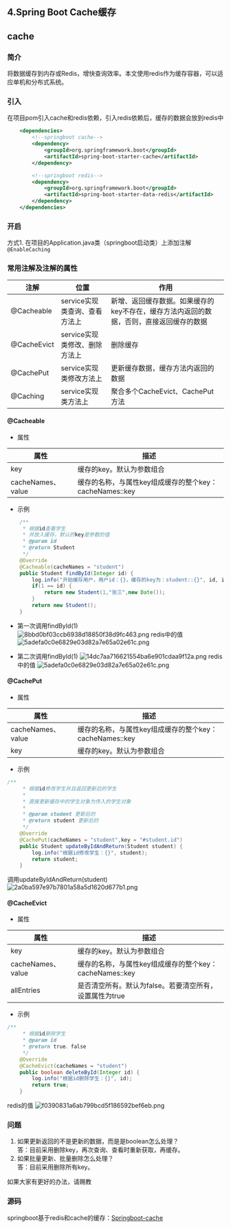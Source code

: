 ## 4.Spring Boot Cache缓存
## cache
### 简介
将数据缓存到内存或Redis，增快查询效率。本文使用redis作为缓存容器，可以适应单机和分布式系统。
### 引入
在项目pom引入cache和redis依赖，引入redis依赖后，缓存的数据会放到redis中
```xml
    <dependencies>
        <!--springboot cache-->
        <dependency>
            <groupId>org.springframework.boot</groupId>
            <artifactId>spring-boot-starter-cache</artifactId>
        </dependency>

        <!--springboot redis-->
        <dependency>
            <groupId>org.springframework.boot</groupId>
            <artifactId>spring-boot-starter-data-redis</artifactId>
        </dependency>
    </dependencies>
```
### 开启
方式1. 在项目的Application.java类（springboot启动类）上添加注解`@EnableCaching`

### 常用注解及注解的属性

| 注解   |      位置      |  作用 |
|----------|-------------|------|
| @Cacheable |  service实现类查询、查看方法上 | 新增、返回缓存数据。如果缓存的key不存在，缓存方法内返回的数据，否则，直接返回缓存的数据 |
| @CacheEvict | service实现类修改、删除方法上 | 删除缓存
| @CachePut |    service实现类修改方法上   |   更新缓存数据，缓存方法内返回的数据 |
| @Caching |    service实现类方法上   |   聚合多个CacheEvict、CachePut方法

#### @Cacheable

- 属性

| 属性   |  描述 |
|----------|------|
| key | 缓存的key。默认为参数组合
| cacheNames、value | 缓存的名称，与属性key组成缓存的整个key：cacheNames::key |

- 示例
```java
    /**
     * 根据id查看学生
     * 并放入缓存，默认的key是参数的值
     * @param id
     * @return Student
     */
    @Override
    @Cacheable(cacheNames = "student")
    public Student findById(Integer id) {
        log.info("开始缓存用户，用户id：{}，缓存的key为：student::{}", id, id);
        if(1 == id) {
            return new Student(1,"张三",new Date());
        }
        return new Student();
    }
``` 
- 第一次调用findById(1)  
![8bbd0bf03ccb6938d18850f38d9fc463.png](evernotecid://FADF9FBB-5D06-4F64-B19A-9EB45FD19F7D/appyinxiangcom/20065063/ENResource/p62)
redis中的值
![5adefa0c0e6829e03d82a7e65a02e61c.png](evernotecid://FADF9FBB-5D06-4F64-B19A-9EB45FD19F7D/appyinxiangcom/20065063/ENResource/p64)

- 第二次调用findById(1)
![14dc7aa716621554ba6e901cdaa9f12a.png](evernotecid://FADF9FBB-5D06-4F64-B19A-9EB45FD19F7D/appyinxiangcom/20065063/ENResource/p63)
redis中的值
![5adefa0c0e6829e03d82a7e65a02e61c.png](evernotecid://FADF9FBB-5D06-4F64-B19A-9EB45FD19F7D/appyinxiangcom/20065063/ENResource/p64)

#### @CachePut

- 属性

| 属性   |  描述 |
|----------|------|
| cacheNames、value | 缓存的名称，与属性key组成缓存的整个key：cacheNames::key |
| key | 缓存的key。默认为参数组合

- 示例
```java
/**
     * 根据id修改学生并且返回更新后的学生
     *
     * 直接更新缓存中的学生对象为传入的学生对象
     *
     * @param student 更新后的
     * @return student 更新后的
     */
    @Override
    @CachePut(cacheNames = "student",key = "#student.id")
    public Student updateByIdAndReturn(Student student) {
        log.info("根据id修改学生：{}", student);
        return student;
    }
```
调用updateByIdAndReturn(student)
![2a0ba597e97b7801a58a5d1620d677b1.png](evernotecid://FADF9FBB-5D06-4F64-B19A-9EB45FD19F7D/appyinxiangcom/20065063/ENResource/p66)



#### @CacheEvict

- 属性

| 属性   |  描述 |
|----------|------|
| key | 缓存的key。默认为参数组合
| cacheNames、value | 缓存的名称，与属性key组成缓存的整个key：cacheNames::key |
| allEntries | 是否清空所有。默认为false。若要清空所有，设置属性为true

- 示例
```java
/**
     * 根据id删除学生
     * @param id
     * @return true、false
     */
    @Override
    @CacheEvict(cacheNames = "student")
    public boolean deleteById(Integer id) {
        log.info("根据id删除学生：{}", id);
        return true;
    }
```
redis的值
![f0390831a6ab799bcd5f186592bef6eb.png](evernotecid://FADF9FBB-5D06-4F64-B19A-9EB45FD19F7D/appyinxiangcom/20065063/ENResource/p67)

### 问题

1. 如果更新返回的不是更新的数据，而是是boolean怎么处理？  
答：目前采用删除key，再次查询、查看时重新获取，再缓存。
2. 如果批量更新、批量删除怎么处理？  
答：目前采用删除所有key。

如果大家有更好的办法，请赐教

### 源码
springboot基于redis和cache的缓存：[Springboot-cache](https://github.com/duan847/springboot-learning/tree/master/springboot-cache)
